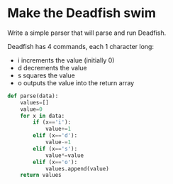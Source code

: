# Make the Deadfish swim
Write a simple parser that will parse and run Deadfish.

Deadfish has 4 commands, each 1 character long:

<ul>
    <li>i increments the value (initially 0)</li>
    <li>d decrements the value</li>
    <li>s squares the value</li>
    <li>o outputs the value into the return array</li>
</ul>


```python
def parse(data):
    values=[]
    value=0
    for x in data:
        if (x=='i'):
            value+=1
        elif (x=='d'):
            value-=1
        elif (x=='s'):
            value*=value
        elif (x=='o'):
            values.append(value)
    return values   
```  

